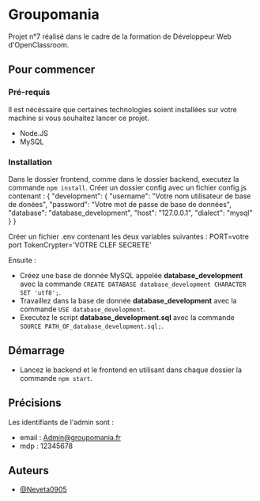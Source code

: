# Groupomania
Projet n°7 réalisé dans le cadre de la formation de Développeur Web d'OpenClassroom.

## Pour commencer

### Pré-requis

Il est nécéssaire que certaines technologies soient installées sur votre machine si vous souhaitez lancer ce projet.

- Node.JS
- MySQL

### Installation

Dans le dossier frontend, comme dans le dossier backend, executez la commande ``npm install``.
Créer un dossier config avec un fichier config.js contenant : 
	{
	  "development": {
	    "username": "Votre nom utilisateur de base de donées",
	    "password": "Votre mot de passe de base de données",
	    "database": "database_development",
	    "host": "127.0.0.1",
	    "dialect": "mysql"
	  }
	}

Créer un fichier .env contenant les deux variables suivantes :
	PORT=votre port
	TokenCrypter='VOTRE CLEF SECRETE'


Ensuite :

- Créez une base de donnée MySQL appelée **database_development** avec la commande ``CREATE DATABASE database_development CHARACTER SET 'utf8';``.
- Travaillez dans la base de donnée **database_development** avec la commande ``USE database_development``.
- Executez le script **database_development.sql** avec la commande ``SOURCE PATH_OF_database_development.sql;``.

## Démarrage

- Lancez le backend et le frontend en utilisant dans chaque dossier la commande ``npm start``.

## Précisions

Les identifiants de l'admin sont :
- email : Admin@groupomania.fr
- mdp : 12345678

## Auteurs
- [@Neveta0905](https://github.com/Neveta0905)
